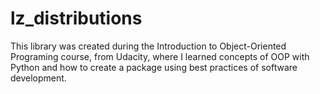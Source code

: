 # lz_distributions

This library was created during the Introduction to Object-Oriented Programing course, from Udacity, where I learned concepts of OOP with Python and how to create a package using best practices of software development.